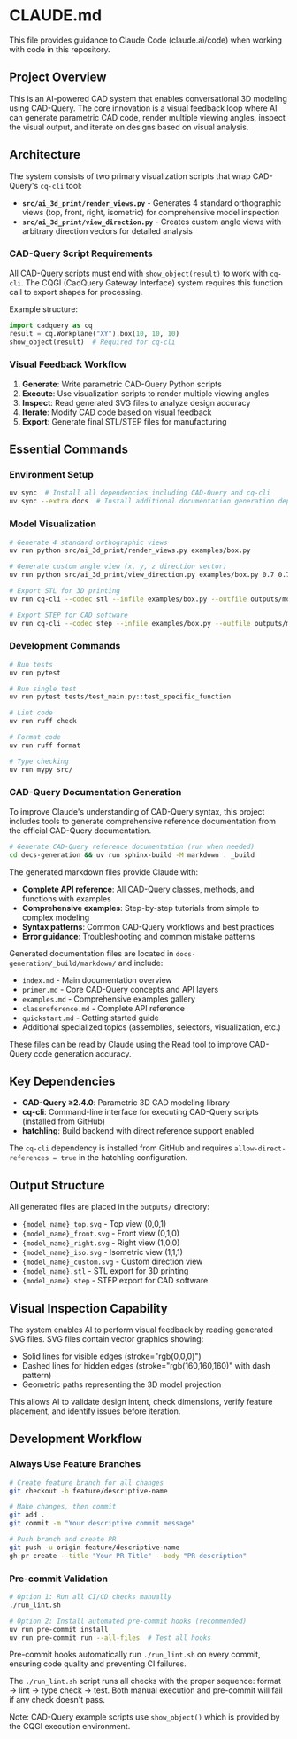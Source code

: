 # CLAUDE.md

This file provides guidance to Claude Code (claude.ai/code) when working with code in this repository.

## Project Overview

This is an AI-powered CAD system that enables conversational 3D modeling using CAD-Query. The core innovation is a visual feedback loop where AI can generate parametric CAD code, render multiple viewing angles, inspect the visual output, and iterate on designs based on visual analysis.

## Architecture

The system consists of two primary visualization scripts that wrap CAD-Query's `cq-cli` tool:

- **`src/ai_3d_print/render_views.py`** - Generates 4 standard orthographic views (top, front, right, isometric) for comprehensive model inspection
- **`src/ai_3d_print/view_direction.py`** - Creates custom angle views with arbitrary direction vectors for detailed analysis

### CAD-Query Script Requirements

All CAD-Query scripts must end with `show_object(result)` to work with `cq-cli`. The CQGI (CadQuery Gateway Interface) system requires this function call to export shapes for processing.

Example structure:
```python
import cadquery as cq
result = cq.Workplane("XY").box(10, 10, 10)
show_object(result)  # Required for cq-cli
```

### Visual Feedback Workflow

1. **Generate**: Write parametric CAD-Query Python scripts
2. **Execute**: Use visualization scripts to render multiple viewing angles
3. **Inspect**: Read generated SVG files to analyze design accuracy
4. **Iterate**: Modify CAD code based on visual feedback
5. **Export**: Generate final STL/STEP files for manufacturing

## Essential Commands

### Environment Setup
```bash
uv sync  # Install all dependencies including CAD-Query and cq-cli
uv sync --extra docs  # Install additional documentation generation dependencies
```

### Model Visualization
```bash
# Generate 4 standard orthographic views
uv run python src/ai_3d_print/render_views.py examples/box.py

# Generate custom angle view (x, y, z direction vector)
uv run python src/ai_3d_print/view_direction.py examples/box.py 0.7 0.7 0.2

# Export STL for 3D printing
uv run cq-cli --codec stl --infile examples/box.py --outfile outputs/model.stl

# Export STEP for CAD software
uv run cq-cli --codec step --infile examples/box.py --outfile outputs/model.step
```

### Development Commands
```bash
# Run tests
uv run pytest

# Run single test
uv run pytest tests/test_main.py::test_specific_function

# Lint code
uv run ruff check

# Format code
uv run ruff format

# Type checking
uv run mypy src/
```

### CAD-Query Documentation Generation

To improve Claude's understanding of CAD-Query syntax, this project includes tools to generate comprehensive reference documentation from the official CAD-Query documentation.

```bash
# Generate CAD-Query reference documentation (run when needed)
cd docs-generation && uv run sphinx-build -M markdown . _build
```

The generated markdown files provide Claude with:
- **Complete API reference**: All CAD-Query classes, methods, and functions with examples
- **Comprehensive examples**: Step-by-step tutorials from simple to complex modeling
- **Syntax patterns**: Common CAD-Query workflows and best practices
- **Error guidance**: Troubleshooting and common mistake patterns

Generated documentation files are located in `docs-generation/_build/markdown/` and include:
- `index.md` - Main documentation overview
- `primer.md` - Core CAD-Query concepts and API layers
- `examples.md` - Comprehensive examples gallery
- `classreference.md` - Complete API reference
- `quickstart.md` - Getting started guide
- Additional specialized topics (assemblies, selectors, visualization, etc.)

These files can be read by Claude using the Read tool to improve CAD-Query code generation accuracy.

## Key Dependencies

- **CAD-Query ≥2.4.0**: Parametric 3D CAD modeling library
- **cq-cli**: Command-line interface for executing CAD-Query scripts (installed from GitHub)
- **hatchling**: Build backend with direct reference support enabled

The `cq-cli` dependency is installed from GitHub and requires `allow-direct-references = true` in the hatchling configuration.

## Output Structure

All generated files are placed in the `outputs/` directory:
- `{model_name}_top.svg` - Top view (0,0,1)
- `{model_name}_front.svg` - Front view (0,1,0)
- `{model_name}_right.svg` - Right view (1,0,0)
- `{model_name}_iso.svg` - Isometric view (1,1,1)
- `{model_name}_custom.svg` - Custom direction view
- `{model_name}.stl` - STL export for 3D printing
- `{model_name}.step` - STEP export for CAD software

## Visual Inspection Capability

The system enables AI to perform visual feedback by reading generated SVG files. SVG files contain vector graphics showing:
- Solid lines for visible edges (stroke="rgb(0,0,0)")
- Dashed lines for hidden edges (stroke="rgb(160,160,160)" with dash pattern)
- Geometric paths representing the 3D model projection

This allows AI to validate design intent, check dimensions, verify feature placement, and identify issues before iteration.

## Development Workflow

### Always Use Feature Branches
```bash
# Create feature branch for all changes
git checkout -b feature/descriptive-name

# Make changes, then commit
git add .
git commit -m "Your descriptive commit message"

# Push branch and create PR
git push -u origin feature/descriptive-name
gh pr create --title "Your PR Title" --body "PR description"
```

### Pre-commit Validation
```bash
# Option 1: Run all CI/CD checks manually
./run_lint.sh

# Option 2: Install automated pre-commit hooks (recommended)
uv run pre-commit install
uv run pre-commit run --all-files  # Test all hooks
```

Pre-commit hooks automatically run `./run_lint.sh` on every commit, ensuring code quality and preventing CI failures.

The `./run_lint.sh` script runs all checks with the proper sequence: format → lint → type check → test. Both manual execution and pre-commit will fail if any check doesn't pass.

Note: CAD-Query example scripts use `show_object()` which is provided by the CQGI execution environment.
